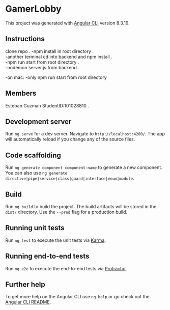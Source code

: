 # GamerLobby

This project was generated with [Angular CLI](https://github.com/angular/angular-cli) version 8.3.19.

## Instructions
clone repo . 
-npm install in root directory .    
-another terminal cd into backend and npm install .      
-npm run start from root directory .  
-nodemon server.js from backend .  

-on mac:
-only npm run start from root directory

## Members

Esteban Guzman StudentID:101028810 . 



## Development server

Run `ng serve` for a dev server. Navigate to `http://localhost:4200/`. The app will automatically reload if you change any of the source files.

## Code scaffolding

Run `ng generate component component-name` to generate a new component. You can also use `ng generate directive|pipe|service|class|guard|interface|enum|module`.

## Build

Run `ng build` to build the project. The build artifacts will be stored in the `dist/` directory. Use the `--prod` flag for a production build.

## Running unit tests

Run `ng test` to execute the unit tests via [Karma](https://karma-runner.github.io).

## Running end-to-end tests

Run `ng e2e` to execute the end-to-end tests via [Protractor](http://www.protractortest.org/).

## Further help

To get more help on the Angular CLI use `ng help` or go check out the [Angular CLI README](https://github.com/angular/angular-cli/blob/master/README.md).

